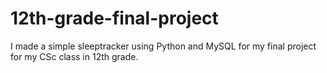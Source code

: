 # 12th-grade-final-project
I made a simple sleeptracker using Python and MySQL for my final project for my CSc class in 12th grade.
